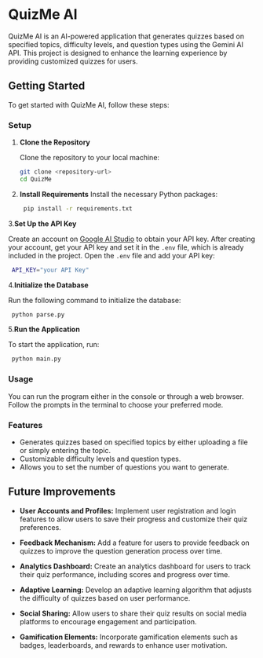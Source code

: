 # QuizMe AI

QuizMe AI is an AI-powered application that generates quizzes based on specified topics, difficulty levels, and question types using the Gemini AI API. This project is designed to enhance the learning experience by providing customized quizzes for users.

## Getting Started

To get started with QuizMe AI, follow these steps:

### Setup

1. **Clone the Repository**

   Clone the repository to your local machine:

   ```bash
   git clone <repository-url>
   cd QuizMe
   ```

2. **Install Requirements**
Install the necessary Python packages:

   ```bash
    pip install -r requirements.txt
   ```
3.**Set Up the API Key**

Create an account on [Google AI Studio](https://aistudio.google.com) to obtain your API key. After creating your account, get your API key and set it in the `.env` file, which is already included in the project. Open the `.env` file and add your API key:
   ```bash
    API_KEY="your API Key"
   ```
4.**Initialize the Database**

Run the following command to initialize the database:
   ```bash
    python parse.py
   ```

5.**Run the Application**

To start the application, run:
   ```bash
    python main.py
   ```

### Usage

You can run the program either in the console or through a web browser. Follow the prompts in the terminal to choose your preferred mode.

### Features

- Generates quizzes based on specified topics by either uploading a file or simply entering the topic.
- Customizable difficulty levels and question types.
- Allows you to set the number of questions you want to generate.

## Future Improvements

- **User Accounts and Profiles:** Implement user registration and login features to allow users to save their progress and customize their quiz preferences.
  
- **Feedback Mechanism:** Add a feature for users to provide feedback on quizzes to improve the question generation process over time.

- **Analytics Dashboard:** Create an analytics dashboard for users to track their quiz performance, including scores and progress over time.

- **Adaptive Learning:** Develop an adaptive learning algorithm that adjusts the difficulty of quizzes based on user performance.

- **Social Sharing:** Allow users to share their quiz results on social media platforms to encourage engagement and participation.

- **Gamification Elements:** Incorporate gamification elements such as badges, leaderboards, and rewards to enhance user motivation.
